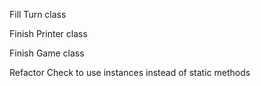Fill Turn class

Finish Printer class

Finish Game class 

Refactor Check to use instances instead of static methods